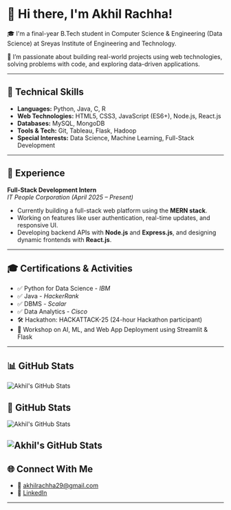 # 👋 Hi there, I'm Akhil Rachha!

🎓 I'm a final-year B.Tech student in Computer Science & Engineering (Data Science) at Sreyas Institute of Engineering and Technology.

🚀 I’m passionate about building real-world projects using web technologies, solving problems with code, and exploring data-driven applications.

---

## 🧠 Technical Skills

- **Languages:** Python, Java, C, R  
- **Web Technologies:** HTML5, CSS3, JavaScript (ES6+), Node.js, React.js  
- **Databases:** MySQL, MongoDB  
- **Tools & Tech:** Git, Tableau, Flask, Hadoop  
- **Special Interests:** Data Science, Machine Learning, Full-Stack Development

---

## 💼 Experience

**Full-Stack Development Intern**  
*IT People Corporation (April 2025 – Present)*  
- Currently building a full-stack web platform using the **MERN stack**.  
- Working on features like user authentication, real-time updates, and responsive UI.  
- Developing backend APIs with **Node.js** and **Express.js**, and designing dynamic frontends with **React.js**.

---


## 🎓 Certifications & Activities

- ✅ Python for Data Science - *IBM*  
- ✅ Java - *HackerRank*  
- ✅ DBMS - *Scalar*  
- ✅ Data Analytics - *Cisco*  
- 🛠️ Hackathon: HACKATTACK-25 (24-hour Hackathon participant)  
- 🤖 Workshop on AI, ML, and Web App Deployment using Streamlit & Flask

---

## 📊 GitHub Stats

![Akhil's GitHub Stats](https://github-readme-stats.vercel.app/api?username=AkhilRachha&show_icons=true&theme=react)


## 🚀 GitHub Stats

![Akhil's GitHub Stats](https://github-readme-stats.vercel.app/api?username=AkhilRachha&show_icons=true&theme=react&cache_seconds=1800&count_private=true&include_all_commits=true)

![Akhil's GitHub Stats](https://github-readme-stats.vercel.app/api?username=AkhilRachha&show_icons=true&theme=react&count_private=true)
---

## 🌐 Connect With Me

- 📧 [akhilrachha29@gmail.com](mailto:akhilrachha29@gmail.com)  
- 🔗 [LinkedIn](https://www.linkedin.com/in/akhil-rachha-3133112ba)  

---
